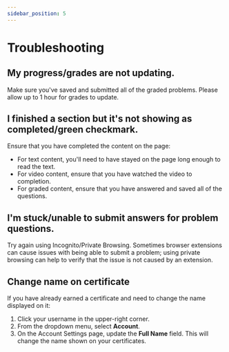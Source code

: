 ```yaml
---
sidebar_position: 5
---
```


# Troubleshooting

## My progress/grades are not updating.

Make sure you've saved and submitted all of the graded problems. Please allow up to 1 hour for grades to update.

## I finished a section but it's not showing as completed/green checkmark.

Ensure that you have completed the content on the page:

- For text content, you'll need to have stayed on the page long enough to read the text.
- For video content, ensure that you have watched the video to completion.
- For graded content, ensure that you have answered and saved all of the questions.

## I'm stuck/unable to submit answers for problem questions.

Try again using Incognito/Private Browsing.
Sometimes browser extensions can cause issues with being able to submit a problem; using private browsing can help to verify that the issue is not caused by an extension.

## Change name on certificate

If you have already earned a certificate and need to change the name displayed on it:

1. Click your username in the upper-right corner.
1. From the dropdown menu, select **Account**.
1. On the Account Settings page, update the **Full Name** field. This will change the name shown on your certificates.